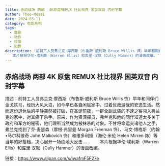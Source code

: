 ```yaml
---
title: 赤焰战场 两部  4K原盘REMUX 杜比视界 国英双音 内封字幕
author: Theo-Messi
date: 2024-05-11
category: 电影系列
tags:
  - 喜剧
  - 动作
  - 惊悚
  - 犯罪
description: '前特工人员弗兰克·摩西斯（布鲁斯·威利斯 Bruce Willis 饰）早年和同伴们金戈铁马，经历大风大浪，如今早已各自闲赋家中，过着优哉游哉的安逸生活。然而这份退休后的平静突然被打破，在圣诞前夜，一群全副武装的不速之客闯入弗兰克的家中，对其痛下杀手。原来，作为资深探员，弗兰克和他的同伴知道太多关于政府和军方的秘密，他们理所当然成为被抹杀的对象。不甘将命运交诸他人之手，弗兰克找到了乔·麦瑟森（摩根·弗里曼 Morgan Freeman 饰）、马文·博格斯（约翰•马尔科维奇 John Malkovich 饰）和维多利娅（海伦·米伦 Helen Mirren 饰）等当年的好搭档，决心展开一场绝地大反击……
　　本片根据华伦·埃利斯（Warren Ellis）和库里·汉默（Cully Hamner）的漫画改编。'
---
```


## 赤焰战场 两部 4K 原盘 REMUX 杜比视界 国英双音 内封字幕

描述：前特工人员弗兰克·摩西斯（布鲁斯·威利斯 Bruce Willis 饰）早年和同伴们金戈铁马，经历大风大浪，如今早已各自闲赋家中，过着优哉游哉的安逸生活。然而这份退休后的平静突然被打破，在圣诞前夜，一群全副武装的不速之客闯入弗兰克的家中，对其痛下杀手。原来，作为资深探员，弗兰克和他的同伴知道太多关于政府和军方的秘密，他们理所当然成为被抹杀的对象。不甘将命运交诸他人之手，弗兰克找到了乔·麦瑟森（摩根·弗里曼 Morgan Freeman 饰）、马文·博格斯（约翰•马尔科维奇 John Malkovich 饰）和维多利娅（海伦·米伦 Helen Mirren 饰）等当年的好搭档，决心展开一场绝地大反击……
　　本片根据华伦·埃利斯（Warren Ellis）和库里·汉默（Cully Hamner）的漫画改编。

链接：https://www.alipan.com/s/iwafmF5F27e
